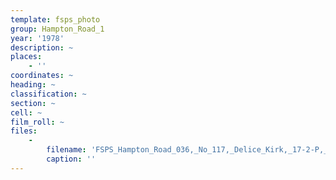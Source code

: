 ```yaml
---
template: fsps_photo
group: Hampton_Road_1
year: '1978'
description: ~
places:
    - ''
coordinates: ~
heading: ~
classification: ~
section: ~
cell: ~
film_roll: ~
files:
    -
        filename: 'FSPS_Hampton_Road_036,_No_117,_Delice_Kirk,_17-2-P,_1978.png'
        caption: ''
---
```

